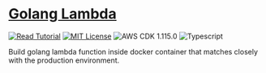 # [Golang Lambda](https://apoorv.blog/golang-lambda-cdk/)

[![Read Tutorial](https://badgen.now.sh/badge/Read/Tutorial/purple)](https://apoorv.blog/golang-lambda-cdk/)
[![MIT License](https://badgen.now.sh/badge/License/MIT/blue)](https://github.com/apoorvmote/cdk-examples/blob/master/License.md)
![AWS CDK 1.115.0](https://badgen.net/badge/aws-cdk/1.115.0/yellow)
![Typescript](https://badgen.net/badge/icon/typescript?icon=typescript&label)

Build golang lambda function inside docker container that matches closely with the production environment. 
